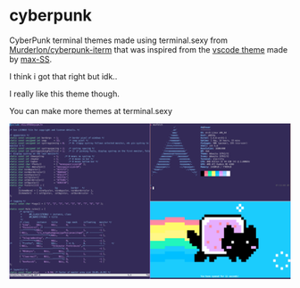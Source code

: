 # cyberpunk
CyberPunk terminal themes made using terminal.sexy from [Murderlon/cyberpunk-iterm](https://github.com/Murderlon/cyberpunk-iterm) that was inspired from the [vscode theme](https://github.com/prometheux-ar/cyberpunk) made by [max-SS](https://github.com/max-SS).

I think i got that right but idk.. 

I really like this theme though.

You can make more themes at terminal.sexy

![image](https://raw.githubusercontent.com/djorborn/cyberpunk/main/alacritty_cyberpunktheme.png)
